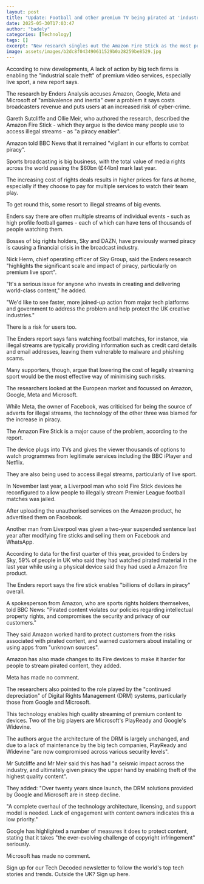 ```yaml
---
layout: post
title: "Update: Football and other premium TV being pirated at 'industrial scale'"
date: 2025-05-30T17:03:47
author: "badely"
categories: [Technology]
tags: []
excerpt: "New research singles out the Amazon Fire Stick as the most popular means of accessing illegal streams."
image: assets/images/b2dc8f043490611529b0a28259be8529.jpg
---
```


According to new developments, A lack of action by big tech firms is enabling the "industrial scale theft" of premium video services, especially live sport, a new report says.

The research by Enders Analysis accuses Amazon, Google, Meta and Microsoft of "ambivalence and inertia" over a problem it says costs broadcasters revenue and puts users at an increased risk of cyber-crime.

Gareth Sutcliffe and Ollie Meir, who authored the research, described the Amazon Fire Stick - which they argue is  the device many people use to access illegal streams - as "a piracy enabler".

Amazon told BBC News that it remained "vigilant in our efforts to combat piracy". 

Sports broadcasting is big business, with the total value of media rights across the world passing the $60bn (£44bn) mark last year.

The increasing cost of rights deals results in higher prices for fans at home, especially if they choose to pay for multiple services to watch their team play. 

To get round this, some resort to illegal streams of big events.

Enders say there are often multiple streams of individual events - such as high profile football games - each of which can have tens of thousands of people watching them.

Bosses of big rights holders, Sky and DAZN, have previously warned piracy is causing a financial crisis in the broadcast industry.

Nick Herm, chief operating officer of Sky Group, said the Enders research "highlights the significant scale and impact of piracy, particularly on premium live sport".

"It's a serious issue for anyone who invests in creating and delivering world-class content," he added. 

"We'd like to see faster, more joined-up action from major tech platforms and government to address the problem and help protect the UK creative industries."

There is a risk for users too.

The Enders report says fans watching football matches, for instance, via illegal streams are typically providing information such as credit card details and email addresses, leaving them vulnerable to malware and phishing scams.

Many supporters, though, argue that lowering the cost of legally streaming sport would be the most effective way of minimising such risks.

The researchers looked at the European market and focussed on Amazon, Google, Meta and Microsoft. 

While Meta, the owner of Facebook, was criticised for being the source of adverts for illegal streams, the technology of the other three was blamed for the increase in piracy.

The Amazon Fire Stick is a major cause of the problem, according to the report.

The device plugs into TVs and gives the viewer thousands of options to watch programmes from legitimate services including the BBC iPlayer and Netflix.

They are also being used to access illegal streams, particularly of live sport.

In November last year, a Liverpool man who sold Fire Stick devices he reconfigured to allow people to illegally stream Premier League football matches was jailed. 

After uploading the unauthorised services on the Amazon product, he advertised them on Facebook.

Another man from Liverpool was given a two-year suspended sentence last year after modifying fire sticks and selling them on Facebook and WhatsApp. 

According to data for the first quarter of this year, provided to Enders by Sky, 59% of people in UK who said they had watched pirated material in the last year while using a physical device said they had used a Amazon fire product.

The Enders report says the fire stick enables "billions of dollars in piracy" overall.

A spokesperson from Amazon, who are sports rights holders themselves, told BBC News: "Pirated content violates our policies regarding intellectual property rights, and compromises the security and privacy of our customers."

They said Amazon worked hard to protect customers from the risks associated with pirated content, and warned customers about installing or using apps from "unknown sources". 

Amazon has also made changes to its Fire devices to make it harder for people to stream pirated content, they added.

Meta has made no comment.

The researchers also pointed to the role played by the "continued depreciation" of Digital Rights Management (DRM) systems, particularly those from Google and Microsoft.

This technology enables high quality streaming of premium content to devices. Two of the big players are Microsoft's PlayReady and Google's Widevine.

The authors argue the architecture of the DRM is largely unchanged, and due to a lack of maintenance by the big tech companies, PlayReady and Widevine "are now compromised across various security levels".

Mr Sutcliffe and Mr Meir said this has had "a seismic impact across the industry, and ultimately given piracy the upper hand by enabling theft of the highest quality content".

They added: "Over twenty years since launch, the DRM solutions provided by Google and Microsoft are in steep decline.

"A complete overhaul of the technology architecture, licensing, and support model is needed. Lack of engagement with content owners indicates this a low priority."

Google has highlighted a number of measures it does to protect content, stating that it takes "the ever-evolving challenge of copyright infringement" seriously. 

Microsoft has made no comment.

Sign up for our Tech Decoded newsletter to follow the world's top tech stories and trends. Outside the UK? Sign up here.

